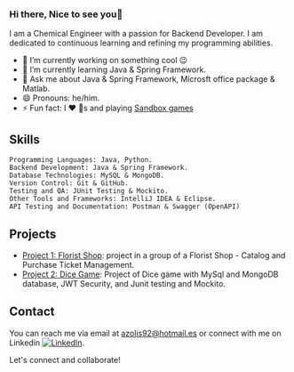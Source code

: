 ### Hi there, Nice to see you👋

I am a Chemical Engineer with a passion for Backend Developer.  I am dedicated to continuous learning and refining my programming abilities.

- 🔭 I’m currently working on something cool 😉
- 🌱 I’m currently learning Java & Spring Framework.
- 💬 Ask me about Java & Spring Framework,  Microsft office package  & Matlab.
- 😄 Pronouns: he/him.
- ⚡ Fun fact: I ❤️ 🐶s and playing [Sandbox games](https://www.sandbox.game/en/)


## Skills

    Programming Languages: Java, Python. 
    Backend Development: Java & Spring Framework.
    Database Technologies: MySQL & MongoDB.
    Version Control: Git & GitHub.
    Testing and QA: JUnit Testing & Mockito.
    Other Tools and Frameworks: IntelliJ IDEA & Eclipse.
    API Testing and Documentation: Postman & Swagger (OpenAPI)

## Projects

- [Project 1: Florist Shop](https://github.com/PauSansa/DevelopersTeam): project in a group of a Florist Shop - Catalog and Purchase Ticket Management.
- [Project 2: Dice Game](https://github.com/anderson92zolis/DiceGameNew): Project of Dice game with MySql and MongoDB database, JWT Security, and Junit testing and Mockito.

## Contact

You can reach me via email at [azolis92@hotmail.es](mailto:azolis92@hotmail.es) or connect with me on Linkedin  [![LinkedIn](https://img.shields.io/badge/-LinkedIn-blue?logo=linkedin&style=flat-square&logoColor=white&link=https://www.linkedin.com/in/anderson-zolis-120b96124/)](https://www.linkedin.com/in/anderson-zolis-120b96124/).

Let's connect and collaborate!

<!--

- 👯 I’m looking to collaborate on comming soon....

## Contributions

- [Open Source Project](link-to-contribution): Description of your contribution.
- [Community Initiative](link-to-contribution): Description of your involvement.


**anderson92zolis/anderson92zolis** is a ✨ _special_ ✨ repository because its `README.md` (this file) appears on your GitHub profile.
-->
